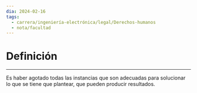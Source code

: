```yaml
---
dia: 2024-02-16
tags:
  - carrera/ingeniería-electrónica/legal/Derechos-humanos
  - nota/facultad
---
```

# Definición
---
Es haber agotado todas las instancias que son adecuadas para solucionar lo que se tiene que plantear, que pueden producir resultados.